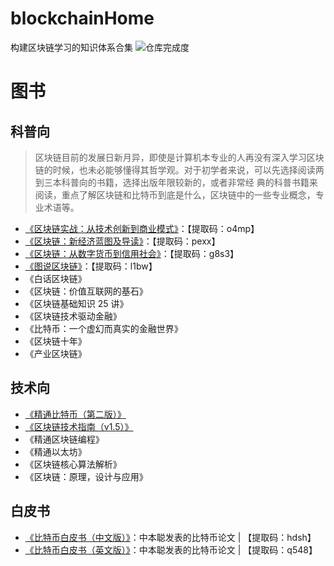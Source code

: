 # blockchainHome
构建区块链学习的知识体系合集
![仓库完成度](https://https://img.shields.io/badge/%E4%BB%93%E5%BA%93%E5%AE%8C%E6%88%90%E5%BA%A6-%E6%AD%A3%E5%9C%A8%E6%B7%BB%E5%8A%A0-green)

# 图书
## 科普向
> 区块链目前的发展日新月异，即使是计算机本专业的人再没有深入学习区块链的时候，也未必能够懂得其哲学观。对于初学者来说，可以先选择阅读两到三本科普向的书籍，选择出版年限较新的，或者非常经 典的科普书籍来阅读，重点了解区块链和比特币到底是什么，区块链中的一些专业概念，专业术语等。

- [《区块链实战：从技术创新到商业模式》](https://pan.baidu.com/s/1bRNKKNSMf9PiHnQFnT70ug)：【提取码：o4mp】
- [《区块链：新经济蓝图及导读》](https://pan.baidu.com/s/1hDSIESPRXLio5xxh9OeOAA)：【提取码：pexx】
- [《区块链：从数字货币到信用社会》](https://pan.baidu.com/s/1hZ1yOjWuO7rzkFAM2eFkhA)：【提取码：g8s3】
- [《图说区块链》](https://pan.baidu.com/s/1LglELnr19wdVyGCOQoUMZQ)：【提取码：l1bw】
- 《白话区块链》
- 《区块链：价值互联网的基石》
- 《区块链基础知识 25 讲》
- 《区块链技术驱动金融》
- 《比特币：一个虚幻而真实的金融世界》
- 《区块链十年》
- 《产业区块链》
## 技术向
- [《精通比特币（第二版）》](https://www.8btc.com/books/834/masterbitcoin2cn/_book/)
- [《区块链技术指南（v1.5）》](https://yeasy.gitbook.io/blockchain_guide/)
- 《精通区块链编程》
- 《精通以太坊》
- 《区块链核心算法解析》
- 《区块链：原理，设计与应用》
## 白皮书
- [《比特币白皮书（中文版）》](https://pan.baidu.com/s/1VoCN2CmsIZZjDygNbkRjuQ)：中本聪发表的比特币论文 | 【提取码：hdsh】
- [《比特币白皮书（英文版）》](https://pan.baidu.com/s/1nD-S9n95Xstp0Bsw6v9Xig)：中本聪发表的比特币论文 | 【提取码：q548】
